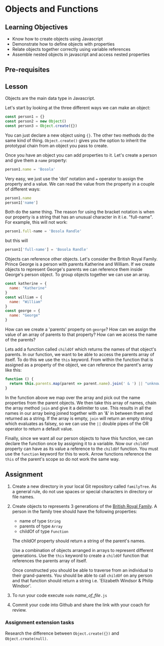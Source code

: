 # Objects and Functions

## Learning Objectives

* Know how to create objects using Javascript
* Demonstrate how to define objects with properties
* Relate objects together correctly using variable references
* Assemble nested objects in javascript and access nested properties

## Pre-requisites

## Lesson
Objects are the main data type in Javascript. 

Let's start by looking at the three different ways we can make an object:

```javascript
const person1 = {}
const person2 = new Object()
const person3 = Object.create({})
```
You can just declare a new object using `{}`. The other two methods do the same kind of thing. `Object.create()` gives you the option to inherit the prototypal chain from an object you pass to create. 

Once you have an object you can add properties to it. Let's create a person and give them a `name` property:

```javascript
person1.name = 'Bosola'
```
Very easy, we just use the 'dot' notation and `=` operator to assign the property and a value. We can read the value from the property in a couple of different ways:
```javascript
person1.name
person1['name']
```
Both do the same thing. The reason for using the bracket notation is when our property is a string that has an unusual character in it i.e. "full-name". For example, this will not work:
```javascript
person1.full-name = 'Bosola Randle'
```
but this will
```javascript
person1['full-name'] = 'Bosola Randle'
```
Objects can reference other objects. Let's consider the British Royal Family. Prince George is a person with parents Katherine and William. If we create objects to represent George's parents we can reference them inside George's person object. To group objects together we can use an array.
```javascript
const katherine = {
  name: "Katherine"
}
const william = {
  name: "William"
}
const george = {
  name: "George"
}
```
How can we create a 'parents' property on `george`?
How can we assign the value of an array of parents to that property?
How can we access the name of the parents?

Lets add a function called `childOf` which returns the names of that object's parents. In our function, we want to be able to access the parents array of itself. To do this we use the `this` keyword. From within the function that is assigned as a property of the object, we can reference the parent's array like this:

```javascript
function () {
  return this.parents.map(parent => parent.name).join(' & ') || "unknown"
}
```
In the function above we map over the array and pick out the name properties from the parent objects. We then take this array of names, chain the array method `join` and give it a delimiter to use. This results in all the names in our array being joined together with an '&' in between them and returned as a string. If the array is empty, `join` will return an empty string which evaluates as falsey, so we can use the `||` double pipes of the OR operator to return a default value.

Finally, since we want all our person objects to have this function, we can declare the function once by assigning it to a variable. Now our `childOf` property can have as its value a reference to the `childOf` function. You must use the `function` keyword for this to work. Arrow functions reference the `this` of the parent's scope so do not work the same way. 

## Assignment
  1. Create a new directory in your local Git repository called `familyTree`. As a general rule, do not use spaces or special characters in directory or file names.

  1. Create objects to represents 3 generations of the [British Royal Family](https://i.insider.com/5e17677224fe1248eb288e84?width=1000&format=jpeg&auto=webp). A person in the family tree should have the following properties:

      * name of type `String`
      * parents of type `Array` 
      * childOf of type `Function`

     The childOf property should return a string of the parent's names.

     Use a combination of objects arranged in arrays to represent different generations. Use the `this` keyword to create a `childOf` function that references the parents array of itself.

     Once constructed you should be able to traverse from an individual to their grand-parents. You should be able to call `childOf` on any person and that function should return a string i.e. 'Elizabeth Windsor & Philip Windsor'.

  1. To run your code execute `node` *name_of_file*`.js`

  1. Commit your code into Github and share the link with your coach for review.

### Assignment extension tasks
Research the difference between `Object.create({})` and `Object.create(null)`. 
